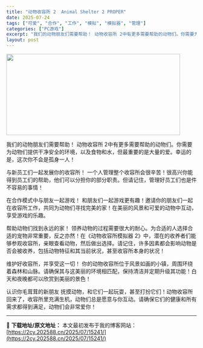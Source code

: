 ```yaml
---
title: "动物收容所 2  Animal Shelter 2 PROPER"
date: 2025-07-24
tags: ["可爱", "合作", "工作", "模拟", "模拟器", "管理"]
categories: ["PC游戏"]
excerpt: "我们的动物朋友们需要帮助！ 动物收容所 2中有更多需要帮助的动物们。你需要为动物们提供干净安全的环境，以及食物和水，但最重要的是大量的爱。幸运的是，这次你不会是孤身一人！ 与新员工们一起发展你的收容所！ 一个人管理整个收容所会很辛苦！很高兴你能得到员工们的帮助，他们可以分担你的部分职责。但请记住，管&hellip;"
layout: post
---
```


<img class="aligncenter size-full wp-image-15219" src="https://2cy.202588.cn/wp-content/uploads/2025/07/2025072414260650.webp" alt="" width="460" height="215" />

我们的动物朋友们需要帮助！
动物收容所 2中有更多需要帮助的动物们。你需要为动物们提供干净安全的环境，以及食物和水，但最重要的是大量的爱。幸运的是，这次你不会是孤身一人！

与新员工们一起发展你的收容所！
一个人管理整个收容所会很辛苦！很高兴你能得到员工们的帮助，他们可以分担你的部分职责。但请记住，管理好员工们也是件不容易的事情！

在合作模式中与朋友一起游戏！
和朋友们一起游戏更有趣！邀请你的朋友们一起在收容所工作，共同为动物们寻找完美的家！在美丽的风景和可爱的动物中互动，享受游戏的乐趣。

帮助动物们找到永远的家！
领养动物的过程需要很大的耐心。为合适的人选择合适的宠物非常重要，反之亦然！在《动物收容所模拟器 2》中，潜在的收养者们能够参观收容所，亲眼查看动物，然后做出选择。请记住，许多因素都会影响动物是否会被收养，包括动物特征和其当前状况，甚至收容所本身的状况！

维护好收容所，并享受这一切！
你的动物收容所位于风景如画的小镇，周围环绕着森林和山脉。请确保其与这美丽的环境相匹配，保持清洁并定期升级其功能！白天和夜晚都可以欣赏到美丽的景色！

认识你毛茸茸的新朋友
抚摸动物，和它们一起玩耍，甚至打扮它们！动物收容所回来了，收容所里充满生机，动物们总是愿意与你互动。请确保它们的健康和所有需求都得到满足，动物们会非常爱你！

---
📖 **下载地址/原文地址：** 本文最初发布于我的博客网站：[https://2cy.202588.cn/2025/07/15241/](https://2cy.202588.cn/2025/07/15241/)
